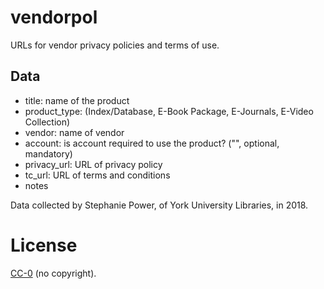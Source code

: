 # vendorpol

URLs for vendor privacy policies and terms of use.

## Data

* title: name of the product
* product_type: (Index/Database, E-Book Package, E-Journals, E-Video Collection)
* vendor: name of vendor
* account: is account required to use the product? ("", optional, mandatory)
* privacy_url: URL of privacy policy
* tc_url: URL of terms and conditions
* notes

Data collected by Stephanie Power, of York University Libraries, in 2018.

# License

[CC-0](https://creativecommons.org/publicdomain/zero/1.0/) (no copyright).
